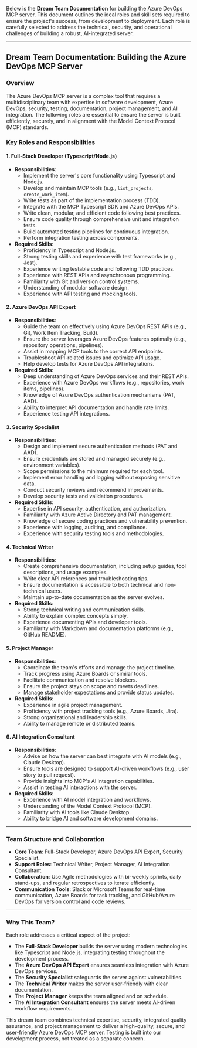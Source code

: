 Below is the **Dream Team Documentation** for building the Azure DevOps MCP server. This document outlines the ideal roles and skill sets required to ensure the project's success, from development to deployment. Each role is carefully selected to address the technical, security, and operational challenges of building a robust, AI-integrated server.

---

## Dream Team Documentation: Building the Azure DevOps MCP Server

### Overview

The Azure DevOps MCP server is a complex tool that requires a multidisciplinary team with expertise in software development, Azure DevOps, security, testing, documentation, project management, and AI integration. The following roles are essential to ensure the server is built efficiently, securely, and in alignment with the Model Context Protocol (MCP) standards.

### Key Roles and Responsibilities

#### 1. **Full-Stack Developer (Typescript/Node.js)**

- **Responsibilities**:
  - Implement the server's core functionality using Typescript and Node.js.
  - Develop and maintain MCP tools (e.g., `list_projects`, `create_work_item`).
  - Write tests as part of the implementation process (TDD).
  - Integrate with the MCP Typescript SDK and Azure DevOps APIs.
  - Write clean, modular, and efficient code following best practices.
  - Ensure code quality through comprehensive unit and integration tests.
  - Build automated testing pipelines for continuous integration.
  - Perform integration testing across components.
- **Required Skills**:
  - Proficiency in Typescript and Node.js.
  - Strong testing skills and experience with test frameworks (e.g., Jest).
  - Experience writing testable code and following TDD practices.
  - Experience with REST APIs and asynchronous programming.
  - Familiarity with Git and version control systems.
  - Understanding of modular software design.
  - Experience with API testing and mocking tools.

#### 2. **Azure DevOps API Expert**

- **Responsibilities**:
  - Guide the team on effectively using Azure DevOps REST APIs (e.g., Git, Work Item Tracking, Build).
  - Ensure the server leverages Azure DevOps features optimally (e.g., repository operations, pipelines).
  - Assist in mapping MCP tools to the correct API endpoints.
  - Troubleshoot API-related issues and optimize API usage.
  - Help develop tests for Azure DevOps API integrations.
- **Required Skills**:
  - Deep understanding of Azure DevOps services and their REST APIs.
  - Experience with Azure DevOps workflows (e.g., repositories, work items, pipelines).
  - Knowledge of Azure DevOps authentication mechanisms (PAT, AAD).
  - Ability to interpret API documentation and handle rate limits.
  - Experience testing API integrations.

#### 3. **Security Specialist**

- **Responsibilities**:
  - Design and implement secure authentication methods (PAT and AAD).
  - Ensure credentials are stored and managed securely (e.g., environment variables).
  - Scope permissions to the minimum required for each tool.
  - Implement error handling and logging without exposing sensitive data.
  - Conduct security reviews and recommend improvements.
  - Develop security tests and validation procedures.
- **Required Skills**:
  - Expertise in API security, authentication, and authorization.
  - Familiarity with Azure Active Directory and PAT management.
  - Knowledge of secure coding practices and vulnerability prevention.
  - Experience with logging, auditing, and compliance.
  - Experience with security testing tools and methodologies.

#### 4. **Technical Writer**

- **Responsibilities**:
  - Create comprehensive documentation, including setup guides, tool descriptions, and usage examples.
  - Write clear API references and troubleshooting tips.
  - Ensure documentation is accessible to both technical and non-technical users.
  - Maintain up-to-date documentation as the server evolves.
- **Required Skills**:
  - Strong technical writing and communication skills.
  - Ability to explain complex concepts simply.
  - Experience documenting APIs and developer tools.
  - Familiarity with Markdown and documentation platforms (e.g., GitHub README).

#### 5. **Project Manager**

- **Responsibilities**:
  - Coordinate the team's efforts and manage the project timeline.
  - Track progress using Azure Boards or similar tools.
  - Facilitate communication and resolve blockers.
  - Ensure the project stays on scope and meets deadlines.
  - Manage stakeholder expectations and provide status updates.
- **Required Skills**:
  - Experience in agile project management.
  - Proficiency with project tracking tools (e.g., Azure Boards, Jira).
  - Strong organizational and leadership skills.
  - Ability to manage remote or distributed teams.

#### 6. **AI Integration Consultant**

- **Responsibilities**:
  - Advise on how the server can best integrate with AI models (e.g., Claude Desktop).
  - Ensure tools are designed to support AI-driven workflows (e.g., user story to pull request).
  - Provide insights into MCP's AI integration capabilities.
  - Assist in testing AI interactions with the server.
- **Required Skills**:
  - Experience with AI model integration and workflows.
  - Understanding of the Model Context Protocol (MCP).
  - Familiarity with AI tools like Claude Desktop.
  - Ability to bridge AI and software development domains.

---

### Team Structure and Collaboration

- **Core Team**: Full-Stack Developer, Azure DevOps API Expert, Security Specialist.
- **Support Roles**: Technical Writer, Project Manager, AI Integration Consultant.
- **Collaboration**: Use Agile methodologies with bi-weekly sprints, daily stand-ups, and regular retrospectives to iterate efficiently.
- **Communication Tools**: Slack or Microsoft Teams for real-time communication, Azure Boards for task tracking, and GitHub/Azure DevOps for version control and code reviews.

---

### Why This Team?

Each role addresses a critical aspect of the project:

- The **Full-Stack Developer** builds the server using modern technologies like Typescript and Node.js, integrating testing throughout the development process.
- The **Azure DevOps API Expert** ensures seamless integration with Azure DevOps services.
- The **Security Specialist** safeguards the server against vulnerabilities.
- The **Technical Writer** makes the server user-friendly with clear documentation.
- The **Project Manager** keeps the team aligned and on schedule.
- The **AI Integration Consultant** ensures the server meets AI-driven workflow requirements.

This dream team combines technical expertise, security, integrated quality assurance, and project management to deliver a high-quality, secure, and user-friendly Azure DevOps MCP server. Testing is built into our development process, not treated as a separate concern.

